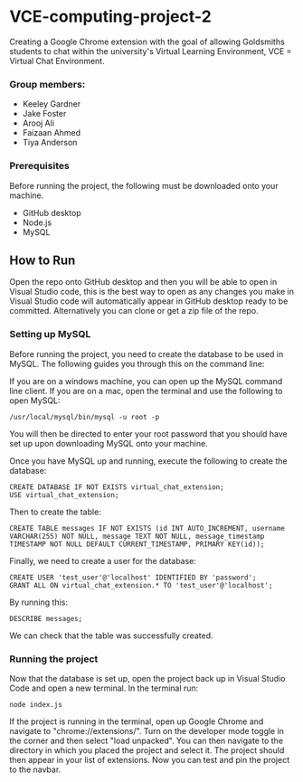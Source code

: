 # VCE-computing-project-2
Creating a Google Chrome extension with the goal of allowing Goldsmiths students to chat within the university's Virtual Learning Environment, VCE = Virtual Chat Environment.

### Group members: 
- Keeley Gardner
- Jake Foster
- Arooj Ali
- Faizaan Ahmed
- Tiya Anderson

### Prerequisites
Before running the project, the following must be downloaded onto your machine.
- GitHub desktop
- Node.js
- MySQL

## How to Run 
Open the repo onto GitHub desktop and then you will be able to open in Visual Studio code, this is the best way to open as any changes you make in Visual Studio code will automatically appear in GitHub desktop ready to be committed. Alternatively you can clone or get a zip file of the repo.

### Setting up MySQL
Before running the project, you need to create the database to be used in MySQL. The following guides you through this on the command line:

If you are on a windows machine, you can open up the MySQL command line client. If you are on a mac, open the terminal and use the following to open MySQL:
```
/usr/local/mysql/bin/mysql -u root -p 
```
You will then be directed to enter your root password that you should have set up upon downloading MySQL onto your machine.

Once you have MySQL up and running, execute the following to create the database:
```
CREATE DATABASE IF NOT EXISTS virtual_chat_extension;
USE virtual_chat_extension;
```
Then to create the table:
```
CREATE TABLE messages IF NOT EXISTS (id INT AUTO_INCREMENT, username VARCHAR(255) NOT NULL, message TEXT NOT NULL, message_timestamp TIMESTAMP NOT NULL DEFAULT CURRENT_TIMESTAMP, PRIMARY KEY(id));
```
Finally, we need to create a user for the database:
```
CREATE USER 'test_user'@'localhost' IDENTIFIED BY 'password';
GRANT ALL ON virtual_chat_extension.* TO 'test_user'@'localhost';
```
By running this:
```
DESCRIBE messages;
```
We can check that the table was successfully created.

### Running the project
Now that the database is set up, open the project back up in Visual Studio Code and open a new terminal. In the terminal run:
```
node index.js
```
If the project is running in the terminal, open up Google Chrome and navigate to "chrome://extensions/". Turn on the developer mode toggle in the corner and then select "load unpacked". You can then navigate to the directory in which you placed the project and select it. The project should then appear in your list of extensions. Now you can test and pin the project to the navbar.



